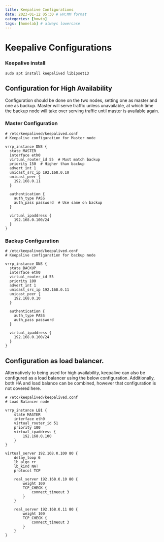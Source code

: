 ```yaml
---
title: Keepalive Configurations
date: 2023-01-12 05:30 # HH:MM format
categories: [howto]
tags: [homelab] # always lowercase
---
```

# Keepalive Configurations

### Keepalive install
```
sudo apt install keepalived libipset13
```
## Configuration for High Availability
Configuration should be done on the two nodes, setting one as master and one as backup. Master will serve traffic unless unavailable, at which time the backup node will take over serving traffic until master is available again.

### Master Configuration
```
# /etc/keepalived/keepalived.conf
# Keepalive configuration for Master node

vrrp_instance DNS {
  state MASTER
  interface eth0
  virtual_router_id 55  # Must match backup
  priority 150  # Higher than backup
  advert_int 1
  unicast_src_ip 192.168.0.10
  unicast_peer {
    192.168.0.11
  }

  authentication {
    auth_type PASS
    auth_pass password  # Use same on backup
  }

  virtual_ipaddress {
    192.168.0.100/24
  }
}
```
### Backup Configuration
```
# /etc/keepalived/keepalived.conf
# Keepalive configuration for backup node

vrrp_instance DNS {
  state BACKUP
  interface eth0
  virtual_router_id 55
  priority 100
  advert_int 1
  unicast_src_ip 192.168.0.11
  unicast_peer {
    192.168.0.10
  }

  authentication {
    auth_type PASS
    auth_pass password
  }

  virtual_ipaddress {
    192.168.0.100/24
  }
}
```

## Configuration as load balancer.
Alternatively to being used for high availability, keepalive can also be configured as a load balancer using the below configuration. Additionally, both HA and load balance can be combined, however that configuration is not covered here.
```
# /etc/keepalived/keepalived.conf
# Load Balancer node

vrrp_instance LB1 {
    state MASTER
    interface eth0
    virtual_router_id 51
    priority 100
    virtual_ipaddress {
        192.168.0.100
    }
}

virtual_server 192.168.0.100 80 {
    delay_loop 6
    lb_algo rr
    lb_kind NAT
    protocol TCP

    real_server 192.168.0.10 80 {
        weight 100
        TCP_CHECK {
            connect_timeout 3
        }
    }

    real_server 192.168.0.11 80 {
        weight 100
        TCP_CHECK {
            connect_timeout 3
        }
    }
}
```
